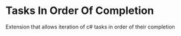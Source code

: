 # Tasks In Order Of Completion

Extension that allows iteration of c# tasks in order of their completion
